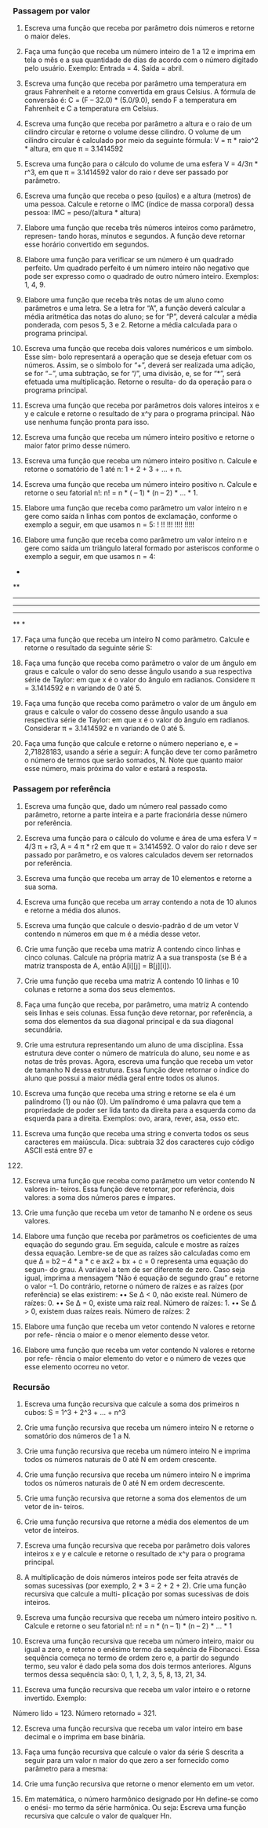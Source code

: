 ### Passagem por valor
1) Escreva uma função que receba por parâmetro dois números e retorne o maior deles.

2) Faça uma função que receba um número inteiro de 1 a 12 e imprima em tela o mês e a sua quantidade de dias de acordo com o número digitado pelo  usuário.
Exemplo: Entrada = 4. Saída = abril.

3) Escreva uma função que receba por parâmetro uma temperatura em graus Fahrenheit
e a retorne convertida em graus Celsius. A fórmula de conversão é: C = (F – 32.0) *
(5.0/9.0), sendo F a temperatura em Fahrenheit e C a temperatura em Celsius.

4) Escreva uma função que receba por parâmetro a altura e o raio de um cilindro
circular e retorne o volume desse cilindro. O volume de um cilindro circular é
calculado por meio da seguinte fórmula:
V = π * raio^2 * altura, em que π = 3.1414592

5) Escreva uma função para o cálculo do volume de uma esfera
V = 4/3π * r^3,
em que π = 3.1414592 valor do raio r deve ser passado por parâmetro.

6) Escreva uma função que receba o peso (quilos) e a altura (metros) de uma pessoa.
Calcule e retorne o IMC (índice de massa corporal) dessa pessoa:
IMC = peso/(altura * altura)

7) Elabore uma função que receba três números inteiros como parâmetro, represen-
tando horas, minutos e segundos. A função deve retornar esse horário convertido
em segundos.

8) Elabore uma função para verificar se um número é um quadrado perfeito. Um
quadrado perfeito é um número inteiro não negativo que pode ser expresso como
o quadrado de outro número inteiro. Exemplos: 1, 4, 9.

9) Elabore uma função que receba três notas de um aluno como parâmetros e uma
letra. Se a letra for “A”, a função deverá calcular a média aritmética das notas do
aluno; se for “P”, deverá calcular a média ponderada, com pesos 5, 3 e 2. Retorne
a média calculada para o programa principal.

10) Escreva uma função que receba dois valores numéricos e um símbolo. Esse sím-
bolo representará a operação que se deseja efetuar com os números. Assim, se o
símbolo for “+”, deverá ser realizada uma adição, se for “−”, uma subtração, se for
“/”, uma divisão, e, se for “*”, será efetuada uma multiplicação. Retorne o resulta-
do da operação para o programa principal.

11) Escreva uma função que receba por parâmetros dois valores inteiros x e y e calcule
e retorne o resultado de x^y para o programa principal. Não use nenhuma função
pronta para isso.

12) Escreva uma função que receba um número inteiro positivo e retorne o maior
fator primo desse número.

13) Escreva uma função que receba um número inteiro positivo n. Calcule e retorne
o somatório de 1 até n: 1 + 2 + 3 + ... + n.

14) Escreva uma função que receba um número inteiro positivo n. Calcule e retorne
o seu fatorial n!: n! = n * ( – 1) * (n – 2) * ... * 1.

15) Elabore uma função que receba como parâmetro um valor inteiro n e gere como
saída n linhas com pontos de exclamação, conforme o exemplo a seguir, em que
usamos n = 5:
!
!!
!!!
!!!!
!!!!!
16) Elabore uma função que receba como parâmetro um valor inteiro n e gere como
saída um triângulo lateral formado por asteriscos conforme o exemplo a seguir,
em que usamos n = 4:
*
**
***
****
***
**
*

17) Faça uma função que receba um inteiro N como parâmetro. Calcule e retorne o
resultado da seguinte série S:


18) Faça uma função que receba como parâmetro o valor de um ângulo em graus e
calcule o valor do seno desse ângulo usando a sua respectiva série de Taylor:
em que x é o valor do ângulo em radianos. Considere π = 3.1414592 e n variando
de 0 até 5.

19) Faça uma função que receba como parâmetro o valor de um ângulo em graus e
calcule o valor do cosseno desse ângulo usando a sua respectiva série de Taylor:
em que x é o valor do ângulo em radianos. Considerar π = 3.1414592 e n variando
de 0 até 5.
20) Faça uma função que calcule e retorne o número neperiano e, e = 2,71828183,
usando a série a seguir:
A função deve ter como parâmetro o número de termos que serão somados, N. Note
que quanto maior esse número, mais próxima do valor e estará a resposta.

### Passagem por referência

1) Escreva uma função que, dado um número real passado como parâmetro, retorne
a parte inteira e a parte fracionária desse número por referência.

2) Escreva uma função para o cálculo do volume e área de uma esfera
V = 4/3 π + r3,
A = 4 π * r2
em que π = 3.1414592. O valor do raio r deve ser passado por parâmetro, e os
valores calculados devem ser retornados por referência.

3) Escreva uma função que receba um array de 10 elementos e retorne a sua soma.

4) Escreva uma função que receba um array contendo a nota de 10 alunos e retorne
a média dos alunos.

5) Escreva uma função que calcule o desvio-padrão d de um vetor V contendo n
números
em que m é a média desse vetor.

6) Crie uma função que receba uma matriz A contendo cinco linhas e cinco colunas.
Calcule na própria matriz A a sua transposta (se B é a matriz transposta de A,
então A[i][j] = B[j][i]).

7) Crie uma função que receba uma matriz A contendo 10 linhas e 10 colunas e
retorne a soma dos seus elementos.

8) Faça uma função que receba, por parâmetro, uma matriz A contendo seis linhas
e seis colunas. Essa função deve retornar, por referência, a soma dos elementos da
sua diagonal principal e da sua diagonal secundária.

9) Crie uma estrutura representando um aluno de uma disciplina. Essa estrutura
deve conter o número de matrícula do aluno, seu nome e as notas de três provas.
Agora, escreva uma função que receba um vetor de tamanho N dessa estrutura.
Essa função deve retornar o índice do aluno que possui a maior média geral entre
todos os alunos.

10) Escreva uma função que receba uma string e retorne se ela é um palíndromo (1)
ou não (0). Um palíndromo é uma palavra que tem a propriedade de poder ser
lida tanto da direita para a esquerda como da esquerda para a direita. Exemplos:
ovo, arara, rever, asa, osso etc.

11) Escreva uma função que receba uma string e converta todos os seus caracteres
em maiúscula. Dica: subtraia 32 dos caracteres cujo código ASCII está entre 97 e
122.

12) Escreva uma função que receba como parâmetro um vetor contendo N valores in-
teiros. Essa função deve retornar, por referência, dois valores: a soma dos números
pares e ímpares.

13) Crie uma função que receba um vetor de tamanho N e ordene os seus valores.

14) Elabore uma função que receba por parâmetros os coeficientes de uma equação do
segundo grau. Em seguida, calcule e mostre as raízes dessa equação. Lembre-se de
que as raízes são calculadas como
em que ∆ = b2 – 4 * a * c e ax2 + bx + c = 0 representa uma equação do segun-
do grau. A variável a tem de ser diferente de zero. Caso seja igual, imprima a
mensagem “Não é equação de segundo grau” e retorne o valor −1. Do contrário,
retorne o número de raízes e as raízes (por referência) se elas existirem:
•• Se ∆ < 0, não existe real. Número de raízes: 0.
•• Se ∆ = 0, existe uma raiz real. Número de raízes: 1.
•• Se ∆ > 0, existem duas raízes reais. Número de raízes: 2

15) Elabore uma função que receba um vetor contendo N valores e retorne por refe-
rência o maior e o menor elemento desse vetor.

16) Elabore uma função que receba um vetor contendo N valores e retorne por refe-
rência o maior elemento do vetor e o número de vezes que esse elemento ocorreu
no vetor.

### Recursão
1) Escreva uma função recursiva que calcule a soma dos primeiros n cubos:
S = 1^3 + 2^3 + ... + n^3

2) Crie uma função recursiva que receba um número inteiro N e retorne o somatório
dos números de 1 a N.

3) Crie uma função recursiva que receba um número inteiro N e imprima todos os
números naturais de 0 até N em ordem crescente.

4) Crie uma função recursiva que receba um número inteiro N e imprima todos os
números naturais de 0 até N em ordem decrescente.

5) Crie uma função recursiva que retorne a soma dos elementos de um vetor de in-
teiros.

6) Crie uma função recursiva que retorne a média dos elementos de um vetor de
inteiros.

7) Escreva uma função recursiva que receba por parâmetro dois valores inteiros x e y
e calcule e retorne o resultado de x^y para o programa principal.

8) A multiplicação de dois números inteiros pode ser feita através de somas sucessivas
(por exemplo, 2 * 3 = 2 + 2 + 2). Crie uma função recursiva que calcule a multi-
plicação por somas sucessivas de dois inteiros.

9) Escreva uma função recursiva que receba um número inteiro positivo n. Calcule e
retorne o seu fatorial n!:
n! = n * (n – 1) * (n – 2) * ... * 1

10) Escreva uma função recursiva que receba um número inteiro, maior ou igual a
zero, e retorne o enésimo termo da sequência de Fibonacci. Essa sequência começa
no termo de ordem zero e, a partir do segundo termo, seu valor é dado pela soma
dos dois termos anteriores. Alguns termos dessa sequência são: 0, 1, 1, 2, 3, 5, 8,
13, 21, 34.


11) Escreva uma função recursiva que receba um valor inteiro e o retorne invertido.
Exemplo:
		
Número lido = 123.
Número retornado = 321.


12) Escreva uma função recursiva que receba um valor inteiro em base decimal e o
imprima em base binária.

13) Faça uma função recursiva que calcule o valor da série S descrita a seguir para um
valor n maior do que zero a ser fornecido como parâmetro para a mesma:

14) Crie uma função recursiva que retorne o menor elemento em um vetor.

15) Em matemática, o número harmônico designado por Hn define-se como o enési-
mo termo da série harmônica. Ou seja:
Escreva uma função recursiva que calcule o valor de qualquer Hn.